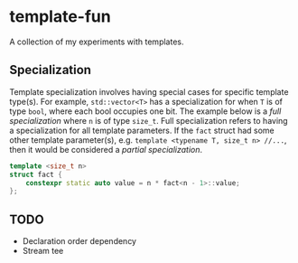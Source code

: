 # template-fun
A collection of my experiments with templates.


## Specialization
Template specialization involves having special cases for specific template type(s). For example, `std::vector<T>` has a specialization for when `T` is of type `bool`, where each bool occupies one bit. The example below is a *full specialization* where `n` is of type `size_t`. Full specialization refers to having a specialization for all template parameters. If the `fact` struct had some other template parameter(s), e.g. `template <typename T, size_t n> //...`, then it would be considered a *partial specialization*.

``` cpp
template <size_t n>
struct fact {
	constexpr static auto value = n * fact<n - 1>::value;
};
```

## TODO
* Declaration order dependency
* Stream tee
